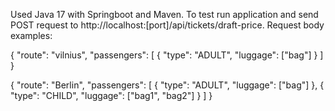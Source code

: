 Used Java 17 with Springboot and Maven.
To test run application and send POST request to http://localhost:[port]/api/tickets/draft-price.
Request body examples:

{
  "route": "vilnius",
  "passengers": [
    {
      "type": "ADULT",
      "luggage": ["bag"]
    }
  ]
}

{
  "route": "Berlin",
  "passengers": [
    {
      "type": "ADULT",
      "luggage": ["bag"]
    },
        {
      "type": "CHILD",
      "luggage": ["bag1", "bag2"]
    }
  ]
}
